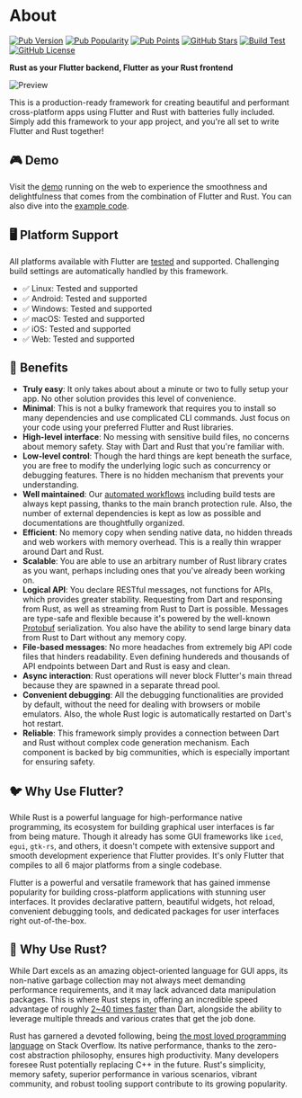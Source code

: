 # About

[![Pub Version](https://img.shields.io/pub/v/rinf)](https://pub.dev/packages/rinf)
[![Pub Popularity](https://img.shields.io/pub/popularity/rinf)](https://pub.dev/packages/rinf)
[![Pub Points](https://img.shields.io/pub/points/rinf)](https://pub.dev/packages/rinf)
[![GitHub Stars](https://img.shields.io/github/stars/cunarist/rinf)](https://github.com/cunarist/rinf/stargazers)
[![Build Test](https://github.com/cunarist/rinf/actions/workflows/build_test.yaml/badge.svg)](https://github.com/cunarist/rinf/actions/workflows/build_test.yaml?query=branch%3Amain)
[![GitHub License](https://img.shields.io/github/license/cunarist/rinf)](https://github.com/cunarist/rinf/blob/main/LICENSE)

**Rust as your Flutter backend, Flutter as your Rust frontend**

![Preview](assets/preview.gif)

This is a production-ready framework for creating beautiful and performant cross-platform apps using Flutter and Rust with batteries fully included. Simply add this framework to your app project, and you're all set to write Flutter and Rust together!

## 🎮 Demo

Visit the [demo](https://rif-demo.cunarist.com/) running on the web to experience the smoothness and delightfulness that comes from the combination of Flutter and Rust. You can also dive into the [example code](https://github.com/cunarist/rinf/tree/main/flutter_package/example).

## 🖥️ Platform Support

All platforms available with Flutter are [tested](https://github.com/cunarist/rinf/actions/workflows/build_test.yaml?query=branch%3Amain) and supported. Challenging build settings are automatically handled by this framework.

- ✅ Linux: Tested and supported
- ✅ Android: Tested and supported
- ✅ Windows: Tested and supported
- ✅ macOS: Tested and supported
- ✅ iOS: Tested and supported
- ✅ Web: Tested and supported

## 🎁 Benefits

- **Truly easy**: It only takes about about a minute or two to fully setup your app. No other solution provides this level of convenience.
- **Minimal**: This is not a bulky framework that requires you to install so many dependencies and use complicated CLI commands. Just focus on your code using your preferred Flutter and Rust libraries.
- **High-level interface**: No messing with sensitive build files, no concerns about memory safety. Stay with Dart and Rust that you're familiar with.
- **Low-level control**: Though the hard things are kept beneath the surface, you are free to modify the underlying logic such as concurrency or debugging features. There is no hidden mechanism that prevents your understanding.
- **Well maintained**: Our [automated workflows](https://github.com/cunarist/rinf/actions) including build tests are always kept passing, thanks to the main branch protection rule. Also, the number of external dependencies is kept as low as possible and documentations are thoughtfully organized.
- **Efficient**: No memory copy when sending native data, no hidden threads and web workers with memory overhead. This is a really thin wrapper around Dart and Rust.
- **Scalable**: You are able to use an arbitrary number of Rust library crates as you want, perhaps including ones that you've already been working on.
- **Logical API**: You declare RESTful messages, not functions for APIs, which provides greater stability. Requesting from Dart and responsing from Rust, as well as streaming from Rust to Dart is possible. Messages are type-safe and flexible because it's powered by the well-known [Protobuf](https://protobuf.dev/) serialization. You also have the ability to send large binary data from Rust to Dart without any memory copy.
- **File-based messages**: No more headaches from extremely big API code files that hinders readability. Even defining hundereds and thousands of API endpoints between Dart and Rust is easy and clean.
- **Async interaction**: Rust operations will never block Flutter's main thread because they are spawned in a separate thread pool.
- **Convenient debugging**: All the debugging functionalities are provided by default, without the need for dealing with browsers or mobile emulators. Also, the whole Rust logic is automatically restarted on Dart's hot restart.
- **Reliable**: This framework simply provides a connection between Dart and Rust without complex code generation mechanism. Each component is backed by big communities, which is especially important for ensuring safety.

## 🐦 Why Use Flutter?

While Rust is a powerful language for high-performance native programming, its ecosystem for building graphical user interfaces is far from being mature. Though it already has some GUI frameworks like `iced`, `egui`, `gtk-rs`, and others, it doesn't compete with extensive support and smooth development experience that Flutter provides. It's only Flutter that compiles to all 6 major platforms from a single codebase.

Flutter is a powerful and versatile framework that has gained immense popularity for building cross-platform applications with stunning user interfaces. It provides declarative pattern, beautiful widgets, hot reload, convenient debugging tools, and dedicated packages for user interfaces right out-of-the-box.

## 🦀 Why Use Rust?

While Dart excels as an amazing object-oriented language for GUI apps, its non-native garbage collection may not always meet demanding performance requirements, and it may lack advanced data manipulation packages. This is where Rust steps in, offering an incredible speed advantage of roughly [2~40 times faster](https://programming-language-benchmarks.vercel.app/dart-vs-rust) than Dart, alongside the ability to leverage multiple threads and various crates that get the job done.

Rust has garnered a devoted following, being [the most loved programming language](https://survey.stackoverflow.co/2022#section-most-loved-dreaded-and-wanted-programming-scripting-and-markup-languages) on Stack Overflow. Its native performance, thanks to the zero-cost abstraction philosophy, ensures high productivity. Many developers foresee Rust potentially replacing C++ in the future. Rust's simplicity, memory safety, superior performance in various scenarios, vibrant community, and robust tooling support contribute to its growing popularity.
